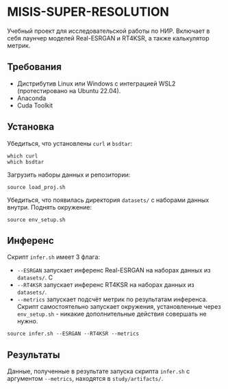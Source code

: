 # MISIS-SUPER-RESOLUTION
Учебный проект для исследовательской работы по НИР. Включает в себя лаунчер моделей Real-ESRGAN и RT4KSR, а также калькулятор метрик.
## Требования
- Дистрибутив Linux или Windows с интеграцией WSL2 (протестировано на Ubuntu 22.04).
- Anaconda
- Cuda Toolkit
## Установка
Убедиться, что установлены  `curl` и `bsdtar`:
```shell
which curl
which bsdtar
```
Загрузить наборы данных и репозитории:
```shell
source load_proj.sh
```
Убедиться, что появилась директория `datasets/` с наборами данных внутри.
Поднять окружение:
```shell
source env_setup.sh
```
## Инференс
Скрипт `infer.sh` имеет 3 флага:
- `--ESRGAN`  запускает инференс Real-ESRGAN на наборах данных из `datasets/`. С
- `--RT4KSR`  запускает инференс RT4KSR на наборах данных из `datasets/`.
- `--metrics` запускает подсчёт метрик по результатам инференса.
Cкрипт самостоятельно запускает окружения, установленные через `env_setup.sh` - никакие дополнительные действия совершать не нужно.
```shell
source infer.sh --ESRGAN --RT4KSR --metrics
```
## Результаты
Данные, полученные в результате запуска скрипта `infer.sh` с аргументом `--metrics`, находятся в `study/artifacts/`.